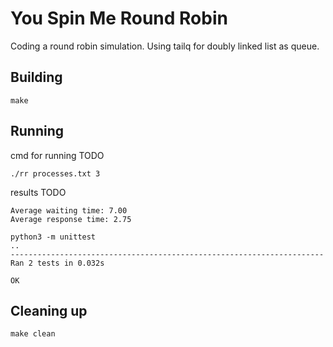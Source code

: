 # You Spin Me Round Robin

Coding a round robin simulation. Using tailq for doubly linked list as queue.

## Building

```shell
make
```

## Running

cmd for running TODO
```shell
./rr processes.txt 3
```

results TODO
```shell
Average waiting time: 7.00
Average response time: 2.75

python3 -m unittest
..
----------------------------------------------------------------------
Ran 2 tests in 0.032s

OK

```

## Cleaning up

```shell
make clean
```
